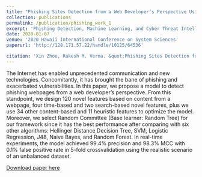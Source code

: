 ```yaml
---
title: "Phishing Sites Detection from a Web Developer’s Perspective Using Machine Learning"
collection: publications
permalink: /publication/phishing_work_1
excerpt: 'Phishing Detection, Machine Learning, and Cyber Threat Intelligence and Analytics'
date: 2020-01-07
venue: '2020 Hawaii International Conference on System Sciences'
paperurl: 'http://128.171.57.22/handle/10125/64536'

citation: 'Xin Zhou, Rakesh M. Verma. &quot;Phishing Sites Detection from a Web Developer’s Perspective Using Machine Learning&quot; <i>Proceedings of the 53rd Hawaii International Conference on System Science</i>.'
---
```

The Internet has enabled unprecedented communication and new technologies. Concomitantly, it has brought the bane of phishing and exacerbated vulnerabilities. In this paper, we propose a model to detect phishing webpages from a web developer’s perspective. From this standpoint, we design 120 novel features based on content from a webpage, four time-based and two search-based novel features, plus we use 34 other content-based and 11 heuristic features to optimize the model. Moreover, we select Random Committee (Base learner: Random Tree) for our framework since it has the best performance after comparing with six other algorithms: Hellinger Distance Decision Tree, SVM, Logistic Regression, J48, Naive Bayes, and Random Forest. In real-time experiments, the model achieved 99.4% precision and 98.3% MCC with 0.1% false positive rate in 5-fold crossvalidation using the realistic scenario of an unbalanced dataset.

[Download paper here](http://128.171.57.22/handle/10125/64536)

